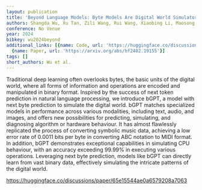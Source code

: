 ```yaml
---
layout: publication
title: 'Beyond Language Models: Byte Models Are Digital World Simulators'
authors: Shangda Wu, Xu Tan, Zili Wang, Rui Wang, Xiaobing Li, Maosong Sun
conference: No Venue
year: 2024
bibkey: wu2024beyond
additional_links: [{name: Code, url: 'https://huggingface.co/discussions/paper/65e15544ae0a6579208a7063'},
  {name: Paper, url: 'https://arxiv.org/abs/hf2402.19155'}]
tags: []
short_authors: Wu et al.
---
```

Traditional deep learning often overlooks bytes, the basic units of the digital world, where all forms of information and operations are encoded and manipulated in binary format. Inspired by the success of next token prediction in natural language processing, we introduce bGPT, a model with next byte prediction to simulate the digital world. bGPT matches specialized models in performance across various modalities, including text, audio, and images, and offers new possibilities for predicting, simulating, and diagnosing algorithm or hardware behaviour. It has almost flawlessly replicated the process of converting symbolic music data, achieving a low error rate of 0.0011 bits per byte in converting ABC notation to MIDI format. In addition, bGPT demonstrates exceptional capabilities in simulating CPU behaviour, with an accuracy exceeding 99.99% in executing various operations. Leveraging next byte prediction, models like bGPT can directly learn from vast binary data, effectively simulating the intricate patterns of the digital world.

https://huggingface.co/discussions/paper/65e15544ae0a6579208a7063